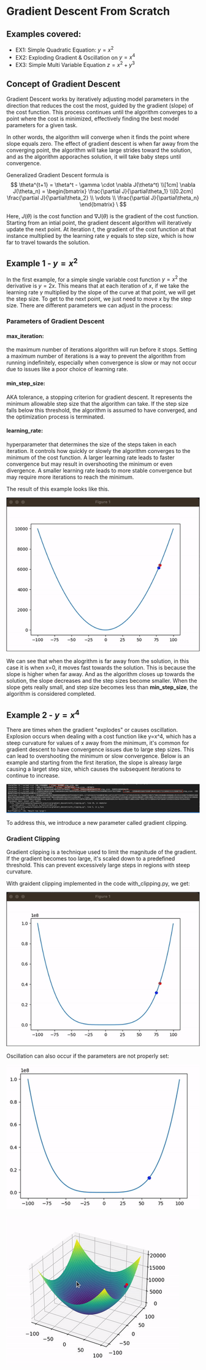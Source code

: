 # Gradient Descent From Scratch

## Examples covered:
- EX1: Simple Quadratic Equation: $y=x^2$
- EX2: Exploding Gradient & Oscillation on $y=x^4$
- EX3: Simple Multi Variable Equation $z = x^2 + y^3$

## Concept of Gradient Descent
Gradient Descent works by iteratively adjusting model parameters in the direction that reduces the cost the most, guided by the gradient (slope) of the cost function. This process continues until the algorithm converges to a point where the cost is minimized, effectively finding the best model parameters for a given task. 

In other words, the algorithm will converge when it finds the point where slope equals zero. The effect of gradient descent is when far away from the converging point, the algorithm will take large strides toward the solution, and as the algorithm apporaches solution, it will take baby steps until convergence.

Generalized Gradient Descent formula is
$$
\theta^{t+1} = \theta^t - \gamma \cdot \nabla J(\theta^t) \\[1cm]
\nabla J(\theta_n) = \begin{bmatrix} \frac{\partial J}{\partial\theta_1} \\[0.2cm] \frac{\partial J}{\partial\theta_2} \\ \vdots \\ \frac{\partial J}{\partial\theta_n} \end{bmatrix} \
$$

Here, $J(\theta)$ is the cost function and $\nabla J(\theta)$ is the gradient of the cost function. Starting from an intial point, the gradient descent algorithm will iteratively update the next point. At iteration $t$, the gradient of the cost function at that instance multiplied by the learning rate $\gamma$ equals to step size, which is how far to travel towards the solution. 

## Example 1 - $y=x^2$
In the first example, for a simple single variable cost function $y=x^2$ the derivative is $y=2x$. This means that at each iteration of $x$, if we take the learning rate $\gamma$ multiplied by the slope of the curve at that point, we will get the step size. To get to the next point, we just need to move $x$ by the step size. There are different parameters we can adjust in the process:

### Parameters of Gradient Descent
#### max_iteration: 
the maximum number of iterations algorithm will run before it stops. Setting a maximum number of iterations is a way to prevent the algorithm from running indefinitely, especially when convergence is slow or may not occur due to issues like a poor choice of learning rate.

#### min_step_size: 
AKA tolerance, a stopping criterion for gradient descent. It represents the minimum allowable step size that the algorithm can take. If the step size falls below this threshold, the algorithm is assumed to have converged, and the optimization process is terminated.

#### learning_rate: 
hyperparameter that determines the size of the steps taken in each iteration. It controls how quickly or slowly the algorithm converges to the minimum of the cost function. A larger learning rate leads to faster convergence but may result in overshooting the minimum or even divergence. A smaller learning rate leads to more stable convergence but may require more iterations to reach the minimum.

The result of this example looks like this. 

![](https://github.com/antwang0604/ML-Practice/blob/main/gradient_descent/content/QuadraticGD.gif)

We can see that when the alogrithm is far away from the solution, in this case it is when x=0, it moves fast towards the solution. This is because the slope is higher when far away. And as the algorithm closes up towards the solution, the slope decreases and the step sizes become smaller. When the slope gets really small, and step size becomes less than **min_step_size**, the algorithm is considered completed.

## Example 2 - $y=x^4$
There are times when the gradient "explodes" or causes oscillation. Explosion occurs when dealing with a cost function like y=x^4, which has a steep curvature for values of x away from the minimum, it's common for gradient descent to have convergence issues due to large step sizes. This can lead to overshooting the minimum or slow convergence. Below is an example and starting from the first iteration, the slope is alreasy large causing a larget step size, which causes the subsequent iterations to continue to increase.

![](https://github.com/antwang0604/ML-Practice/blob/main/gradient_descent/content/exploding_gradient.png)

To address this, we introduce a new parameter called gradient clipping.

### Gradient Clipping
Gradient clipping is a technique used to limit the magnitude of the gradient. If the gradient becomes too large, 
it's scaled down to a predefined threshold. This can prevent excessively large steps in regions with steep curvature.

With graident clipping implemented in the code with_clipping.py, we get:

![](https://github.com/antwang0604/ML-Practice/blob/main/gradient_descent/content/ProperClipping.gif)

Oscillation can also occur if the parameters are not properly set:

![](https://github.com/antwang0604/ML-Practice/blob/main/gradient_descent/content/Oscillation.gif)


![](https://github.com/antwang0604/ML-Practice/blob/main/gradient_descent/content/multivar.gif)
